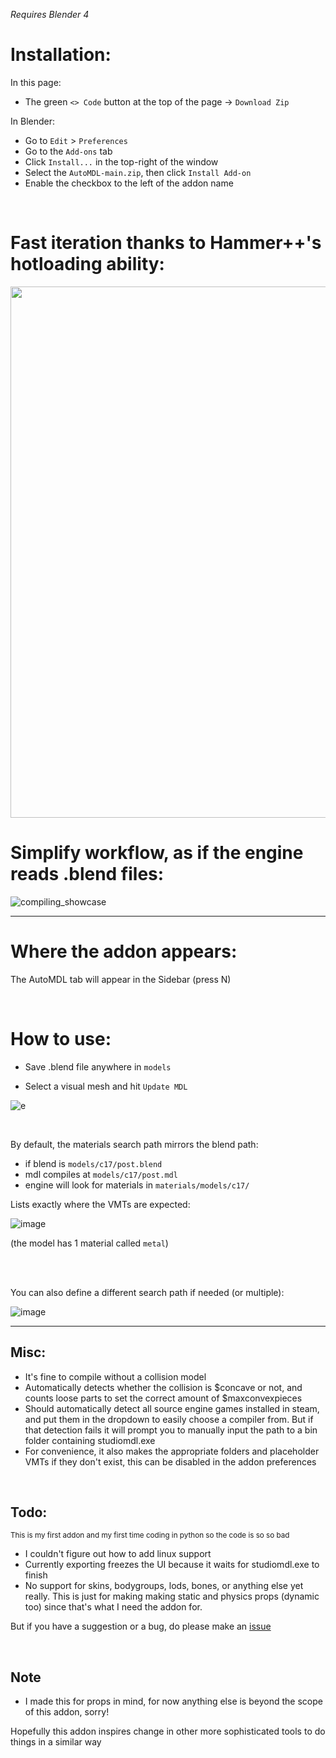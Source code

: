 
*Requires Blender 4*

# Installation:
In this page:
- The green `<> Code` button at the top of the page -> `Download Zip`

In Blender:
- Go to `Edit` > `Preferences`
- Go to the `Add-ons` tab
- Click `Install...` in the top-right of the window
- Select the `AutoMDL-main.zip`, then click `Install Add-on`
- Enable the checkbox to the left of the addon name

<br />    

# Fast iteration thanks to Hammer++'s hotloading ability:

<img src="https://cdn.discordapp.com/attachments/1131362438227431428/1236395804013494414/automdl_showcase.gif?ex=6637dad2&is=66368952&hm=a88cf810cc26153735a8a61439ee54dc1736b43c5bf9b169d2c4cc1602cfa3cd&" width="850"/>

<br />

# Simplify workflow, as if the engine reads .blend files:

![compiling_showcase](https://github.com/NvC-DmN-CH/AutoMDL/assets/56874047/08823113-c867-47f7-a8df-f83e307508d4)

---

# Where the addon appears:
The AutoMDL tab will appear in the Sidebar (press N)


<br />

# How to use:

- Save .blend file anywhere in `models`

- Select a visual mesh and hit `Update MDL`


![e](https://github.com/NvC-DmN-CH/AutoMDL/assets/56874047/a3b37051-b459-4b11-a4c1-29990f4305c9)

<br />

By default, the materials search path mirrors the blend path:

- if blend is `models/c17/post.blend`
- mdl compiles at `models/c17/post.mdl`
- engine will look for materials in `materials/models/c17/`

Lists exactly where the VMTs are expected:

![image](https://github.com/NvC-DmN-CH/AutoMDL/assets/56874047/a7fc3ac1-bd89-43dd-b2e6-a8ac54b2c22c)

(the model has 1 material called `metal`)

<br />

<br />

You can also define a different search path if needed (or multiple):

![image](https://github.com/NvC-DmN-CH/AutoMDL/assets/56874047/426fa106-a894-4d1e-90b6-0ec98f02fc13)


---


## Misc:
- It's fine to compile without a collision model
- Automatically detects whether the collision is $concave or not, and counts loose parts to set the correct amount of $maxconvexpieces
- Should automatically detect all source engine games installed in steam, and put them in the dropdown to easily choose a compiler from. But if that detection fails it will prompt you to manually input the path to a bin folder containing studiomdl.exe
- For convenience, it also makes the appropriate folders and placeholder VMTs if they don't exist, this can be disabled in the addon preferences

<br />

## Todo:
<sub>This is my first addon and my first time coding in python so the code is so so bad</sup>

- I couldn't figure out how to add linux support
- Currently exporting freezes the UI because it waits for studiomdl.exe to finish
- No support for skins, bodygroups, lods, bones, or anything else yet really. This is just for making making static and physics props (dynamic too) since that's what I need the addon for.

But if you have a suggestion or a bug, do please make an [issue](https://github.com/NvC-DmN-CH/AutoMDL/issues)

<br />

## Note
- I made this for props in mind, for now anything else is beyond the scope of this addon, sorry!

Hopefully this addon inspires change in other more sophisticated tools to do things in a similar way
